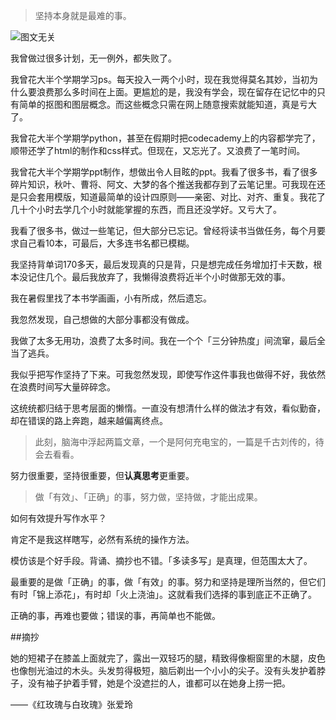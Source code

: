 >坚持本身就是最难的事。


![图文无关](http://upload-images.jianshu.io/upload_images/197369-0ed25efc6a70f789.png?imageMogr2/auto-orient/strip%7CimageView2/2/w/1240)

我曾做过很多计划，无一例外，都失败了。

我曾花大半个学期学习ps。每天投入一两个小时，现在我觉得莫名其妙，当初为什么要浪费那么多时间在上面。更尴尬的是，我没有学会，现在留存在记忆中的只有简单的抠图和图层概念。而这些概念只需在网上随意搜索就能知道，真是亏大了。

我曾花大半个学期学python，甚至在假期时把codecademy上的内容都学完了，顺带还学了html的制作和css样式。但现在，又忘光了。又浪费了一笔时间。

我曾花大半个学期学ppt制作，想做出令人目眩的ppt。我看了很多书，看了很多碎片知识，秋叶、曹将、阿文、大梦的各个推送我都存到了云笔记里。可我现在还是只会套用模版，知道最简单的设计四原则——亲密、对比、对齐、重复。我花了几十个小时去学几个小时就能掌握的东西，而且还没学好。又亏大了。

我看了很多书，做过一些笔记，但大部分已忘记。曾经将读书当做任务，每个月要求自己看10本，可最后，大多连书名都已模糊。

我坚持背单词170多天，最后发现真的只是背，只是想完成任务增加打卡天数，根本没记住几个。最后我放弃了，我懒得浪费将近半个小时做那无效的事。

我在暑假里找了本书学画画，小有所成，然后遗忘。

我忽然发现，自己想做的大部分事都没有做成。

我做了太多无用功，浪费了太多时间。我在一个个「三分钟热度」间流窜，最后全当了逃兵。

我似乎把写作坚持了下来。可我忽然发现，即使写作这件事我也做得不好，我依然在浪费时间写大量碎碎念。

这统统都归结于思考层面的懒惰。一直没有想清什么样的做法才有效，看似勤奋，却在错误的路上奔跑，越来越偏离终点。

>此刻，脑海中浮起两篇文章，一个是阿何充电宝的，一篇是千古刘传的，待会去看看。

努力很重要，坚持很重要，但**认真思考**更重要。

> 做「有效」、「正确」的事，努力做，坚持做，才能出成果。

如何有效提升写作水平？

肯定不是我这样瞎写，必然有系统的操作方法。

模仿该是个好手段。背诵、摘抄也不错。「多读多写」是真理，但范围太大了。

最重要的是做「正确」的事，做「有效」的事。努力和坚持是理所当然的，但它们有时「锦上添花」，有时却「火上浇油」。这就看我们选择的事到底正不正确了。

正确的事，再难也要做；错误的事，再简单也不能做。

##摘抄

她的短裙子在膝盖上面就完了，露出一双轻巧的腿，精致得像橱窗里的木腿，皮色也像刨光油过的木头。头发剪得极短，脑后剃出一个小小的尖子。没有头发护着脖子，没有袖子护着手臂，她是个没遮拦的人，谁都可以在她身上捞一把。

——《红玫瑰与白玫瑰》张爱玲
